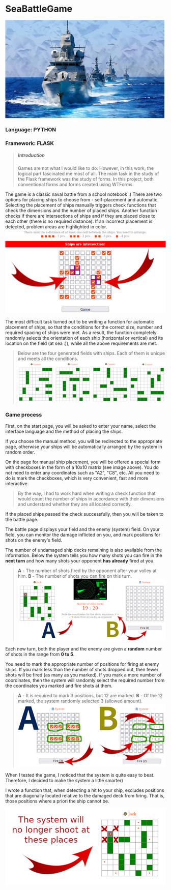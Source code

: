 # SeaBattleGame

![SeaBattleGame](/static/img/ships.jpg)

### Language: PYTHON
### Framework: FLASK

> ##### Introduction
> Games are not what I would like to do. However, in this work, the logical part fascinated me most of all. The main task in the study of the Flask framework was the study of forms. In this project, both conventional forms and forms created using WTForms.

The game is a classic naval battle from a school notebook :)
There are two options for placing ships to choose from - self-placement and automatic. Selecting the placement of ships manually triggers check functions that check the dimensions and the number of placed ships. Another function checks if there are intersections of ships and if they are placed close to each other (there is no required distance). If an incorrect placement is detected, problem areas are highlighted in color.
![SeaBattleGame](/static/img_readme/inters.jpg)

The most difficult task turned out to be writing a function for automatic placement of ships, so that the conditions for the correct size, number and required spacing of ships were met. As a result, the function completely randomly selects the orientation of each ship (horizontal or vertical) and its location on the field (at sea :)), while all the above requirements are met.
> Below are the four generated fields with ships. Each of them is unique and meets all the conditions.
![SeaBattleGame](/static/img_readme/rand.jpg)

### Game process

First, on the start page, you will be asked to enter your name, select the interface language and the method of placing the ships.

If you choose the manual method, you will be redirected to the appropriate page, otherwise your ships will be automatically arranged by the system in random order.

On the page for manual ship placement, you will be offered a special form with checkboxes in the form of a 10x10 matrix (see image above). You do not need to enter any coordinates such as "A2", "C8", etc. All you need to do is mark the checkboxes, which is very convenient, fast and more interactive.

> By the way, I had to work hard when writing a check function that would count the number of ships in accordance with their dimensions and understand whether they are all located correctly.

If the placed ships passed the check successfully, then you will be taken to the battle page.

The battle page displays your field and the enemy (system) field. On your field, you can monitor the damage inflicted on you, and mark positions for shots on the enemy's field.

The number of undamaged ship decks remaining is also available from the information. Below the system tells you how many shots you can fire in the **next turn** and how many shots your opponent **has already** fired at you.

> **A** - The number of shots fired by the opponent after your volley at him.
> **B** - The number of shots you can fire on this turn.
> ![SeaBattleGame](/static/img_readme/ab.jpg)

Each new turn, both the player and the enemy are given a **random** number of shots in the range from **0 to 5**.

You need to mark the appropriate number of positions for firing at enemy ships. If you mark less than the number of shots dropped out, then fewer shots will be fired (as many as you marked). If you mark a more number of coordinates, then the system will randomly select the required number from the coordinates you marked and fire shots at them.

> **A** - It is required to mark 3 positions, but 12 are marked.
> **B** - Of the 12 marked, the system randomly selected 3 (allowed amount).
> ![SeaBattleGame](/static/img_readme/more.jpg)

When I tested the game, I noticed that the system is quite easy to beat. Therefore, I decided to make the system a little smarter)

I wrote a function that, when detecting a hit to your ship, excludes positions that are diagonally located relative to the damaged deck from firing. That is, those positions where a priori the ship cannot be.

![SeaBattleGame](/static/img_readme/not_shoot.jpg)